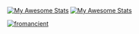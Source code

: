 [![My Awesome Stats](https://awesome-github-stats.azurewebsites.net/user-stats/fromancient?cardType=level&theme=radical&preferLogin=false)](https://git.io/awesome-stats-card)
[![My Awesome Stats](https://awesome-github-stats.azurewebsites.net/user-stats/fromancient?cardType=level&theme=radical&preferLogin=false)](https://git.io/awesome-stats-card)
<p align="left"> <a href="https://github.com/ryo-ma/github-profile-trophy"><img src="https://github-profile-trophy.vercel.app/?username=fromancient" alt="fromancient" /></a> </p>
